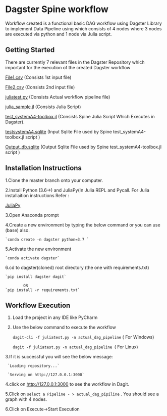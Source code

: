 # Dagster Spine  workflow
Workflow created is a functional  basic DAG workflow using Dagster Library to implement Data Pipeline using which consists of 4 nodes where 3 nodes are executed via python and 1 node via Julia script.

## Getting Started
There are currently 7 relevant files in the Dagster Repository which important for the execution of the created Dagster workflow

[File1.csv](https://github.com/achintamiri/dagster/blob/master/file1.csv)  (Consists 1st input file)

[File2.csv](https://github.com/achintamiri/dagster/blob/master/file2.csv) (Consists 2nd input file)

[juliatest.py](https://github.com/achintamiri/dagster/blob/master/juliatest.py) (Consists Actual workflow pipeline file)

[julia_sample.jl](https://github.com/achintamiri/dagster/blob/master/julia_sample.jl) (Consists Julia Script)

[test_systemA4-toolbox.jl](https://github.com/achintamiri/dagster/blob/master/test_systemA4-toolbox.jl) (Consists Spine Julia Script Which Executes in Dagster).

[testsystemA4.sqlite](https://github.com/achintamiri/dagster/blob/master/testsystemA4.sqlite) (Input Sqlite File used by Spine test_systemA4-toolbox.jl script )

[Output_db.sqlite](https://github.com/achintamiri/dagster/blob/master/Output_db.sqlite) (Output Sqlite File used by Spine test_systemA4-toolbox.jl script )

## Installation Instructions
1.Clone the master branch  onto your computer.

2.Install Python (3.6->) and JuliaPy(In Julia REPL and Pycall. For Julia installaition instructions Refer : 

[JuliaPy](https://github.com/JuliaPy/pyjulia) 

3.Open Anaconda prompt

4.Create a new environment by typing the below command or you can use (base) also.

    `conda create -n dagster python=3.7 `

5.Activate the new environment

    `conda activate dagster`

6.cd to dagster(cloned) root directory (the one with requirements.txt)

    `pip install dagster dagit`

            OR
    `pip install -r requirements.txt`
    
 ## Workflow Execution

1. Load the project in any IDE like PyCharm

2. Use the below command to execute the workflow

    `dagit-cli -f juliatest.py -n actual_dag_pipeline`  ( For Windows)
    
    `dagit -f juliatest.py -n actual_dag_pipeline `( For Linux)

3.If it is successful you will see the below message:

     `Loading repository...`
     
     `Serving on http://127.0.0.1:3000` 

4.click on http://127.0.0.1:3000 to see the workflow in Dagit.

5.Click on `select a Pipeline - > actual_dag_pipiline` . You should see a graph with 4 nodes.

6.Click on Execute->Start Execution 



